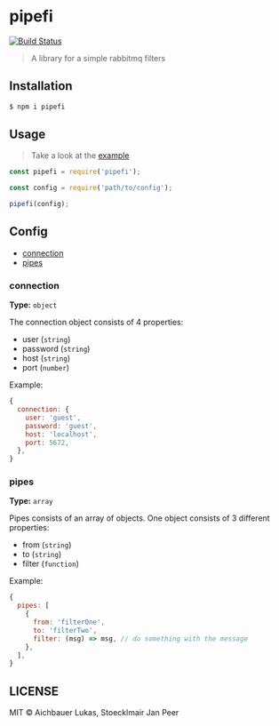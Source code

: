 # pipefi

[![Build Status](https://travis-ci.org/aichbauer/pipefi.svg?branch=master)](https://travis-ci.org/aichbauer/pipefi)

> A library for a simple rabbitmq filters


## Installation

```sh
$ npm i pipefi
```

## Usage

> Take a look at the [example](./example)

```js
const pipefi = require('pipefi');

const config = require('path/to/config');

pipefi(config);
```

## Config

* [connection](#connection)
* [pipes](#pipes)

### connection

**Type:** `object`

The connection object consists of 4 properties:
* user (`string`)
* password (`string`)
* host (`string`)
* port (`number`)

Example:
```js
{
  connection: {
    user: 'guest',
    password: 'guest',
    host: 'localhost',
    port: 5672,
  },
}
```

### pipes

**Type:** `array`

Pipes consists of an array of objects. One object consists of 3 different properties:
* from (`string`)
* to (`string`)
* filter (`function`)

Example:
```js
{
  pipes: [
    {
      from: 'filterOne',
      to: 'filterTwo',
      filter: (msg) => msg, // do something with the message
    },
  ],
}
```

## LICENSE

MIT © Aichbauer Lukas, Stoecklmair Jan Peer

